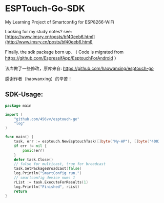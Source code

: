 # ESPTouch-Go-SDK
My Learning Project of Smartconfig for ESP8266-WiFi

Looking for my study notes? see: [https://www.imsry.cn/posts/bf40eeb6.html](http://www.imsry.cn/posts/bf40eeb6.html)

Finally. the sdk package born up. （ Code is migrated from https://github.com/EspressifApp/EsptouchForAndroid ）

该库做了一些修改，原库来自: https://github.com/haowanxing/esptouch-go

感谢作者（haowanxing）的辛苦！



## SDK-Usage:

```go
package main

import (
	"github.com/456vv/esptouch-go"
	"log"
)

func main() {
	task, err := esptouch.NewEsptouchTask([]byte("My-AP"), []byte("400300200"), []byte{0x4c, 0x50, 0x77, 0x73, 0x37, 0xb0})
	if err != nil {
		panic(err)
	}
	defer task.Close()
    // false for multicast, true for broadcast
	task.SetPackageBroadcast(false)
	log.Println("SmartConfig run.")
    // smartconfig device num: 1
	rList := task.ExecuteForResults(1)
	log.Println("Finished", rList)
	return
}
```